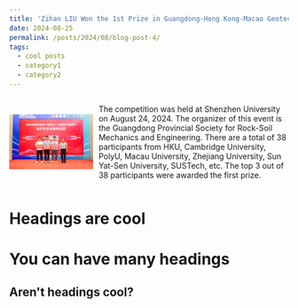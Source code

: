 ```yaml
---
title: 'Zihan LIU Won the 1st Prize in Guangdong-Hong Kong-Macao Geotechnical and Underground Engineering Graduate Student Academic Presentation Competition'
date: 2024-08-25
permalink: /posts/2024/08/blog-post-4/
tags:
  - cool posts
  - category1
  - category2
---
```

<div style="display: flex; align-items: center;">
    <img src="/images/2024Shenzhen.jpg" alt="描述文字" width="30%"  style="margin-right: 10px;">
    <p>
        The competition was held at Shenzhen University on August 24, 2024. The organizer of this event is the Guangdong Provincial Society for Rock-Soil Mechanics and Engineering. There are a total of 38 participants from HKU, Cambridge University, PolyU, Macau University, Zhejiang University, Sun Yat-Sen University, SUSTech, etc. The top 3 out of 38 participants were awarded the first prize.
    </p>
</div>


Headings are cool
======

You can have many headings
======

Aren't headings cool?
------
